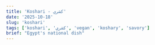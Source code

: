 ```yaml
---
title: 'Koshari - كشري'
date: '2025-10-18'
slug: 'koshari'
tags: ['koshari', 'كشري', 'vegan', 'koshary', 'savory']
brief: "Egypt's national dish"
---
```

